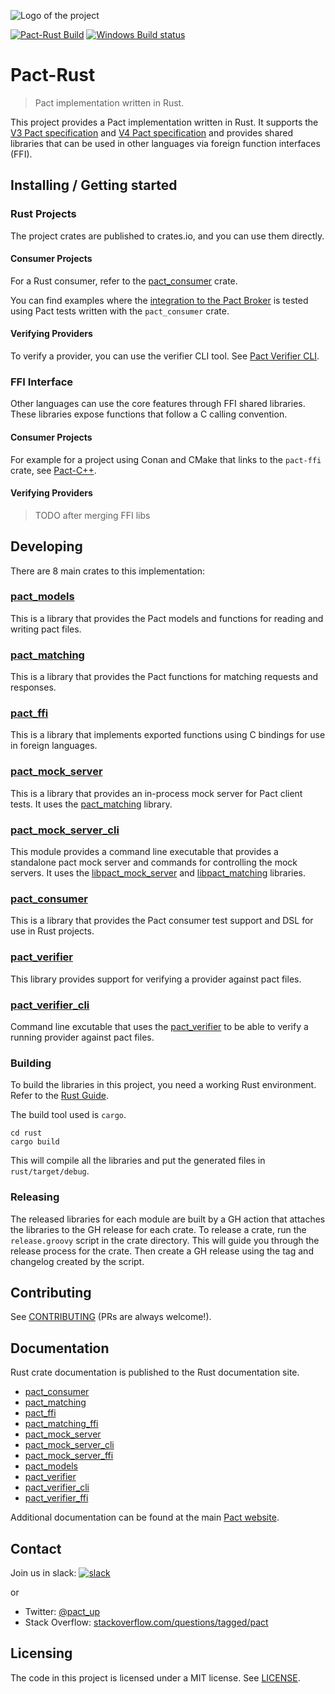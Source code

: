 ![Logo of the project](https://raw.githubusercontent.com/pact-foundation/pact-reference/master/images/logo.svg)

[![Pact-Rust Build](https://github.com/pact-foundation/pact-reference/workflows/Pact-Rust%20Build/badge.svg)](https://github.com/pact-foundation/pact-reference/actions?query=workflow%3A%22Pact-Rust+Build%22)
[![Windows Build status](https://ci.appveyor.com/api/projects/status/bqlb7ny924lsu6yi?svg=true)](https://ci.appveyor.com/project/pact-foundation/pact-reference)

# Pact-Rust
> Pact implementation written in Rust.

This project provides a Pact implementation written in Rust. It supports the [V3 Pact specification](https://github.com/pact-foundation/pact-specification/tree/version-3)
and [V4 Pact specification](https://github.com/pact-foundation/pact-specification/tree/version-4) and provides shared 
libraries that can be used in other languages via foreign function interfaces (FFI).

## Installing / Getting started

### Rust Projects

The project crates are published to crates.io, and you can use them directly. 

#### Consumer Projects

For a Rust consumer, refer to the [pact_consumer](./pact_consumer) crate.

You can find examples where the [integration to the Pact Broker](https://github.com/pact-foundation/pact-reference/blob/master/rust/pact_verifier/tests/tests.rs) is tested using 
Pact tests written with the `pact_consumer` crate.

#### Verifying Providers

To verify a provider, you can use the verifier CLI tool. See [Pact Verifier CLI](./pact_verifier_cli).

### FFI Interface

Other languages can use the core features through FFI shared libraries. These libraries expose functions that
follow a C calling convention.

#### Consumer Projects

For example for a project using Conan and CMake that links to the `pact-ffi` crate, see [Pact-C++](https://github.com/pact-foundation/pact-cplusplus).

#### Verifying Providers

> TODO after merging FFI libs

## Developing

There are 8 main crates to this implementation:

### [pact_models](./pact_models)

This is a library that provides the Pact models and functions for reading and writing pact files.

### [pact_matching](./pact_matching)

This is a library that provides the Pact functions for matching requests and responses.

### [pact_ffi](./pact_ffi)

This is a library that implements exported functions using C bindings for use in foreign languages.

### [pact_mock_server](./pact_mock_server)

This is a library that provides an in-process mock server for Pact client tests. It uses the [pact_matching](./pact_matching)
library.

### [pact_mock_server_cli](./pact_mock_server_cli)

This module provides a command line executable that provides a standalone pact mock server and commands for controlling
the mock servers. It uses the [libpact_mock_server](./pact_mock_server) and [libpact_matching](./pact_matching)
libraries.

### [pact_consumer](./pact_consumer)

This is a library that provides the Pact consumer test support and DSL for use in Rust projects.

### [pact_verifier](./pact_verifier)

This library provides support for verifying a provider against pact files.

### [pact_verifier_cli](./pact_verifier_cli)

Command line excutable that uses the [pact_verifier](./pact_verifier) to be able to verify a running provider against
pact files.

### Building

To build the libraries in this project, you need a working Rust environment. Refer to the [Rust Guide](https://www.rust-lang.org/learn/get-started).

The build tool used is `cargo`.

```shell
cd rust
cargo build
```

This will compile all the libraries and put the generated files in `rust/target/debug`.

### Releasing

The released libraries for each module are built by a GH action that attaches the libraries to the GH release for each
crate. To release a crate, run the `release.groovy` script in the crate directory. This will guide you through the
release process for the crate. Then create a GH release using the tag and changelog created by the script.

## Contributing

See [CONTRIBUTING](../CONTRIBUTING.md) (PRs are always welcome!).

## Documentation

Rust crate documentation is published to the Rust documentation site.

* [pact_consumer](https://docs.rs/pact_consumer/)
* [pact_matching](https://docs.rs/pact_matching/)
* [pact_ffi](https://docs.rs/pact_ffi/)
* [pact_matching_ffi](https://docs.rs/pact_matching_ffi/)
* [pact_mock_server](https://docs.rs/pact_mock_server/)
* [pact_mock_server_cli](https://docs.rs/pact_mock_server_cli/)
* [pact_mock_server_ffi](https://docs.rs/pact_mock_server_ffi/)
* [pact_models](https://docs.rs/pact_models/)
* [pact_verifier](https://docs.rs/pact_verifier/)
* [pact_verifier_cli](https://docs.rs/pact_verifier_cli/)
* [pact_verifier_ffi](https://docs.rs/pact_verifier_ffi/)

Additional documentation can be found at the main [Pact website](https://pact.io).

## Contact

Join us in slack: [![slack](https://slack.pact.io/badge.svg)](https://slack.pact.io)

or

- Twitter: [@pact_up](https://twitter.com/pact_up)
- Stack Overflow: [stackoverflow.com/questions/tagged/pact](https://stackoverflow.com/questions/tagged/pact)

## Licensing

The code in this project is licensed under a MIT license. See [LICENSE](../LICENSE).
